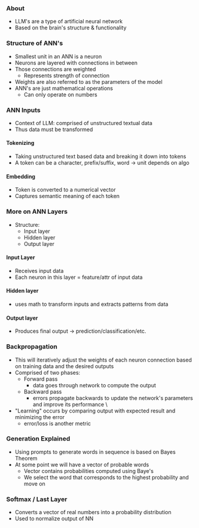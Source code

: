 ### About
* LLM's are a type of artificial neural network
* Based on the brain's structure & functionality
### Structure of ANN's
* Smallest unit in an ANN is a neuron 
* Neurons are layered with connections in between
* Those connections are weighted
	* Represents strength of connection 
* Weights are also referred to as the parameters of the model 
* ANN's are just mathematical operations
	* Can only operate on numbers
### ANN Inputs
* Context of LLM: comprised of unstructured textual data 
* Thus data must be transformed
#### Tokenizing
* Taking unstructured text based data and breaking it down into tokens
* A token can be a character, prefix/suffix, word -> unit depends on algo 
#### Embedding 
* Token is converted to a numerical vector 
* Captures semantic meaning of each token 
### More on ANN Layers
* Structure:
	* Input layer
	* Hidden layer
	* Output layer
#### Input Layer
* Receives input data 
* Each neuron in this layer = feature/attr of input data 
#### Hidden layer 
* uses math to transform inputs and extracts patterns from data 
#### Output layer 
* Produces final output -> prediction/classification/etc.

### Backpropagation 
* This will iteratively adjust the weights of each neuron connection based on training data and the desired outputs 
* Comprised of two phases: 
	* Forward pass 
		* data goes through network to compute the output
	* Backward pass
		* errors propagate backwards to update the network's parameters and improve its performance \
* "Learning" occurs by comparing output with expected result and minimizing the error 
	* error/loss is another metric 
### Generation Explained 
* Using prompts to generate words in sequence is based on Bayes Theorem 
* At some point we will have a vector of probable words
	* Vector contains probabilities computed using Baye's
	* We select the word that corresponds to the highest probability and move on 
### Softmax / Last Layer 
* Converts a vector of real numbers into a probability distribution 
* Used to normalize output of NN